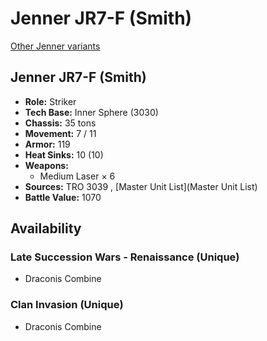 # Jenner JR7-F (Smith) 

[Other Jenner variants](../jenner.md) 

## Jenner JR7-F (Smith) 

- **Role:** Striker 
- **Tech Base:** Inner Sphere (3030) 
- **Chassis:** 35 tons 
- **Movement:** 7 / 11 
- **Armor:** 119 
- **Heat Sinks:** 10 (10) 
- **Weapons:** 
  - Medium Laser × 6 
- **Sources:** TRO 3039 , [Master Unit List](Master Unit List) 
- **Battle Value:** 1070 

## Availability 

### Late Succession Wars - Renaissance (Unique) 

- Draconis Combine 

### Clan Invasion (Unique) 

- Draconis Combine 

